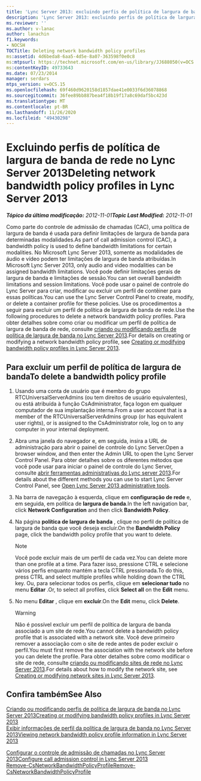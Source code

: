 ```yaml
---
title: 'Lync Server 2013: excluindo perfis de política de largura de banda de rede'
description: 'Lync Server 2013: excluindo perfis de política de largura de banda de rede.'
ms.reviewer: ''
ms.author: v-lanac
author: lanachin
f1.keywords:
- NOCSH
TOCTitle: Deleting network bandwidth policy profiles
ms:assetid: 4d6beda8-6aa5-4d5e-8a07-363598f0e0c8
ms:mtpsurl: https://technet.microsoft.com/en-us/library/JJ688050(v=OCS.15)
ms:contentKeyID: 49733643
ms.date: 07/23/2014
manager: serdars
mtps_version: v=OCS.15
ms.openlocfilehash: 69f460d9620158d1857dae41e0033f6d36078868
ms.sourcegitcommit: 36fee89bb887bea4f18b19f17a8c69daf5bc423d
ms.translationtype: MT
ms.contentlocale: pt-BR
ms.lasthandoff: 11/26/2020
ms.locfileid: "49430298"
---
```

# <a name="deleting-network-bandwidth-policy-profiles-in-lync-server-2013"></a><span data-ttu-id="05417-103">Excluindo perfis de política de largura de banda de rede no Lync Server 2013</span><span class="sxs-lookup"><span data-stu-id="05417-103">Deleting network bandwidth policy profiles in Lync Server 2013</span></span>

<div data-xmlns="http://www.w3.org/1999/xhtml">

<div class="topic" data-xmlns="http://www.w3.org/1999/xhtml" data-msxsl="urn:schemas-microsoft-com:xslt" data-cs="https://msdn.microsoft.com/">

<div data-asp="https://msdn2.microsoft.com/asp">



</div>

<div id="mainSection">

<div id="mainBody"><span data-ttu-id="05417-104">

<span> </span></span><span class="sxs-lookup"><span data-stu-id="05417-104">

<span> </span></span></span>

<span data-ttu-id="05417-105">_**Tópico da última modificação:** 2012-11-01_</span><span class="sxs-lookup"><span data-stu-id="05417-105">_**Topic Last Modified:** 2012-11-01_</span></span>

<span data-ttu-id="05417-106">Como parte do controle de admissão de chamadas (CAC), uma política de largura de banda é usada para definir limitações de largura de banda para determinadas modalidades.</span><span class="sxs-lookup"><span data-stu-id="05417-106">As part of call admission control (CAC), a bandwidth policy is used to define bandwidth limitations for certain modalities.</span></span> <span data-ttu-id="05417-107">No Microsoft Lync Server 2013, somente as modalidades de áudio e vídeo podem ter limitações de largura de banda atribuídas.</span><span class="sxs-lookup"><span data-stu-id="05417-107">In Microsoft Lync Server 2013, only audio and video modalities can be assigned bandwidth limitations.</span></span> <span data-ttu-id="05417-108">Você pode definir limitações gerais de largura de banda e limitações de sessão.</span><span class="sxs-lookup"><span data-stu-id="05417-108">You can set overall bandwidth limitations and session limitations.</span></span> <span data-ttu-id="05417-109">Você pode usar o painel de controle do Lync Server para criar, modificar ou excluir um perfil de contêiner para essas políticas.</span><span class="sxs-lookup"><span data-stu-id="05417-109">You can use the Lync Server Control Panel to create, modify, or delete a container profile for these policies.</span></span> <span data-ttu-id="05417-110">Use os procedimentos a seguir para excluir um perfil de política de largura de banda de rede.</span><span class="sxs-lookup"><span data-stu-id="05417-110">Use the following procedures to delete a network bandwidth policy profiles.</span></span> <span data-ttu-id="05417-111">Para obter detalhes sobre como criar ou modificar um perfil de política de largura de banda de rede, consulte [criando ou modificando perfis de política de largura de banda no Lync Server 2013](lync-server-2013-creating-or-modifying-bandwidth-policy-profiles.md).</span><span class="sxs-lookup"><span data-stu-id="05417-111">For details on creating or modifying a network bandwidth policy profile, see [Creating or modifying bandwidth policy profiles in Lync Server 2013](lync-server-2013-creating-or-modifying-bandwidth-policy-profiles.md).</span></span>

<div>

## <a name="to-delete-a-bandwidth-policy-profile"></a><span data-ttu-id="05417-112">Para excluir um perfil de política de largura de banda</span><span class="sxs-lookup"><span data-stu-id="05417-112">To delete a bandwidth policy profile</span></span>

1.  <span data-ttu-id="05417-113">Usando uma conta de usuário que é membro do grupo RTCUniversalServerAdmins (ou tem direitos de usuário equivalentes), ou está atribuída à função CsAdministrator, faça logon em qualquer computador de sua implantação interna.</span><span class="sxs-lookup"><span data-stu-id="05417-113">From a user account that is a member of the RTCUniversalServerAdmins group (or has equivalent user rights), or is assigned to the CsAdministrator role, log on to any computer in your internal deployment.</span></span>

2.  <span data-ttu-id="05417-114">Abra uma janela do navegador e, em seguida, insira a URL de administração para abrir o painel de controle do Lync Server.</span><span class="sxs-lookup"><span data-stu-id="05417-114">Open a browser window, and then enter the Admin URL to open the Lync Server Control Panel.</span></span> <span data-ttu-id="05417-115">Para obter detalhes sobre os diferentes métodos que você pode usar para iniciar o painel de controle do Lync Server, consulte [abrir ferramentas administrativas do Lync server 2013](lync-server-2013-open-lync-server-administrative-tools.md).</span><span class="sxs-lookup"><span data-stu-id="05417-115">For details about the different methods you can use to start Lync Server Control Panel, see [Open Lync Server 2013 administrative tools](lync-server-2013-open-lync-server-administrative-tools.md).</span></span>

3.  <span data-ttu-id="05417-116">Na barra de navegação à esquerda, clique em **configuração de rede** e, em seguida, em política de **largura de banda**.</span><span class="sxs-lookup"><span data-stu-id="05417-116">In the left navigation bar, click **Network Configuration** and then click **Bandwidth Policy**.</span></span>

4.  <span data-ttu-id="05417-117">Na página **política de largura de banda** , clique no perfil de política de largura de banda que você deseja excluir.</span><span class="sxs-lookup"><span data-stu-id="05417-117">On the **Bandwidth Policy** page, click the bandwidth policy profile that you want to delete.</span></span>
    
    <div>
    

    > [!NOTE]  
    > <span data-ttu-id="05417-118">Você pode excluir mais de um perfil de cada vez.</span><span class="sxs-lookup"><span data-stu-id="05417-118">You can delete more than one profile at a time.</span></span> <span data-ttu-id="05417-119">Para fazer isso, pressione CTRL e selecione vários perfis enquanto mantém a tecla CTRL pressionada.</span><span class="sxs-lookup"><span data-stu-id="05417-119">To do this, press CTRL and select multiple profiles while holding down the CTRL key.</span></span> <span data-ttu-id="05417-120">Ou, para selecionar todos os perfis, clique em <STRONG>selecionar tudo</STRONG> no menu <STRONG>Editar</STRONG> .</span><span class="sxs-lookup"><span data-stu-id="05417-120">Or, to select all profiles, click <STRONG>Select all</STRONG> on the <STRONG>Edit</STRONG> menu.</span></span>

    
    </div>

5.  <span data-ttu-id="05417-121">No menu **Editar** , clique em **excluir**.</span><span class="sxs-lookup"><span data-stu-id="05417-121">On the **Edit** menu, click **Delete**.</span></span>
    
    <div>
    

    > [!WARNING]  
    > <span data-ttu-id="05417-122">Não é possível excluir um perfil de política de largura de banda associado a um site de rede.</span><span class="sxs-lookup"><span data-stu-id="05417-122">You cannot delete a bandwidth policy profile that is associated with a network site.</span></span> <span data-ttu-id="05417-123">Você deve primeiro remover a associação com o site de rede antes de poder excluir o perfil.</span><span class="sxs-lookup"><span data-stu-id="05417-123">You must first remove the association with the network site before you can delete the profile.</span></span> <span data-ttu-id="05417-124">Para obter detalhes sobre como modificar o site de rede, consulte <A href="lync-server-2013-creating-or-modifying-network-sites.md">criando ou modificando sites de rede no Lync Server 2013</A>.</span><span class="sxs-lookup"><span data-stu-id="05417-124">For details about how to modify the network site, see <A href="lync-server-2013-creating-or-modifying-network-sites.md">Creating or modifying network sites in Lync Server 2013</A>.</span></span>

    
    </div>

</div>

<div>

## <a name="see-also"></a><span data-ttu-id="05417-125">Confira também</span><span class="sxs-lookup"><span data-stu-id="05417-125">See Also</span></span>


[<span data-ttu-id="05417-126">Criando ou modificando perfis de política de largura de banda no Lync Server 2013</span><span class="sxs-lookup"><span data-stu-id="05417-126">Creating or modifying bandwidth policy profiles in Lync Server 2013</span></span>](lync-server-2013-creating-or-modifying-bandwidth-policy-profiles.md)  
[<span data-ttu-id="05417-127">Exibir informações de perfil da política de largura de banda no Lync Server 2013</span><span class="sxs-lookup"><span data-stu-id="05417-127">Viewing network bandwidth policy profile information in Lync Server 2013</span></span>](lync-server-2013-viewing-network-bandwidth-policy-profile-information.md)  


[<span data-ttu-id="05417-128">Configurar o controle de admissão de chamadas no Lync Server 2013</span><span class="sxs-lookup"><span data-stu-id="05417-128">Configure call admission control in Lync Server 2013</span></span>](lync-server-2013-configure-call-admission-control.md)  
[<span data-ttu-id="05417-129">Remove-CsNetworkBandwidthPolicyProfile</span><span class="sxs-lookup"><span data-stu-id="05417-129">Remove-CsNetworkBandwidthPolicyProfile</span></span>](https://docs.microsoft.com/powershell/module/skype/Remove-CsNetworkBandwidthPolicyProfile)  
  

<span data-ttu-id="05417-130"></div>

</div>

<span> </span>

</div>

</div>

</span><span class="sxs-lookup"><span data-stu-id="05417-130"></div>

</div>

<span> </span>

</div>

</div>

</span></span></div>

